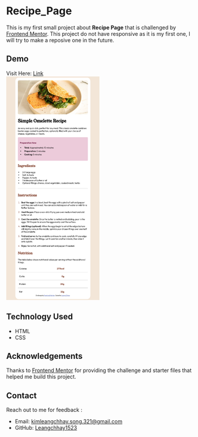 # Recipe_Page
This is my first small project about **Recipe Page** that is challenged by [Frontend Mentor](https://www.frontendmentor.io). This project do not have responsive as it is my first one, I will try to make a reposive one in the future.

## Demo
Visit Here: <a href="https://leangchhay1523.github.io/Recipe_Page_Project1/" target="_blank">Link</a><br>
<img src="Images/Demo.png" alt="Demo Result" width="250px" height="600px">

## Technology Used
- HTML
- CSS
  
## Acknowledgements
Thanks to [Frontend Mentor](https://www.frontendmentor.io) for providing the challenge and starter files that helped me build this project.

## Contact
Reach out to me for feedback : 
- Email: [kimleangchhay.song.321@gmail.com](mailto:kimleangchhay.song.321@gmail.com)
- GitHub: [Leangchhay1523](https://github.com/Leangchhay1523)
